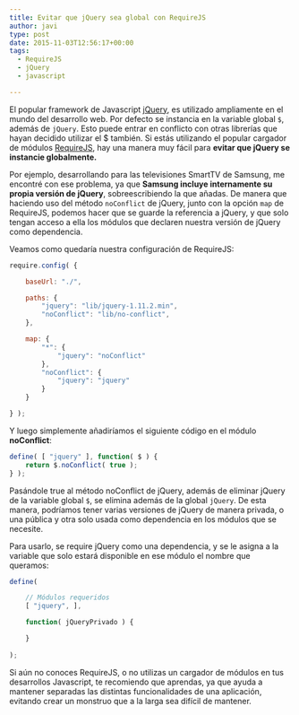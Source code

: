 ```yaml
---
title: Evitar que jQuery sea global con RequireJS
author: javi
type: post
date: 2015-11-03T12:56:17+00:00
tags:
  - RequireJS
  - jQuery
  - javascript

---
```

El popular framework de Javascript [jQuery][1], es utilizado ampliamente en el mundo del desarrollo web. Por defecto se instancia en la variable global `$`, además de `jQuery`. Esto puede entrar en conflicto con otras librerías que hayan decidido utilizar el $ también. Si estás utilizando el popular cargador de módulos [RequireJS][2], hay una manera muy fácil para **evitar que jQuery se instancie globalmente.**

Por ejemplo, desarrollando para las televisiones SmartTV de Samsung, me encontré con ese problema, ya que **Samsung incluye internamente su propia versión de jQuery**, sobreescribiendo la que añadas. De manera que haciendo uso del método `noConflict` de jQuery, junto con la opción `map` de RequireJS, podemos hacer que se guarde la referencia a jQuery, y que solo tengan acceso a ella los módulos que declaren nuestra versión de jQuery como dependencia.

Veamos como quedaría nuestra configuración de RequireJS:

```js
require.config( {

    baseUrl: "./",

    paths: {
        "jquery": "lib/jquery-1.11.2.min",
        "noConflict": "lib/no-conflict",
    },

    map: {
        "*": {
            "jquery": "noConflict"
        },
        "noConflict": {
            "jquery": "jquery"
        }
    }

} );
```

Y luego simplemente añadiríamos el siguiente código en el módulo **noConflict**:

```js
define( [ "jquery" ], function( $ ) {
    return $.noConflict( true );
} );
```

Pasándole true al método noConflict de jQuery, además de eliminar jQuery de la variable global `$`, se elimina además de la global `jQuery`. De esta manera, podríamos tener varias versiones de jQuery de manera privada, o una pública y otra solo usada como dependencia en los módulos que se necesite.

Para usarlo, se require jQuery como una dependencia, y se le asigna a la variable que solo estará disponible en ese módulo el nombre que queramos:

```js
define(

    // Módulos requeridos
    [ "jquery", ],

    function( jQueryPrivado ) {

    }
    
);
```

Si aún no conoces RequireJS, o no utilizas un cargador de módulos en tus desarrollos Javascript, te recomiendo que aprendas, ya que ayuda a mantener separadas las distintas funcionalidades de una aplicación, evitando crear un monstruo que a la larga sea difícil de mantener.

[1]: https://jquery.com/ "jQuery"
[2]: http://requirejs.org/ "RequireJS"
